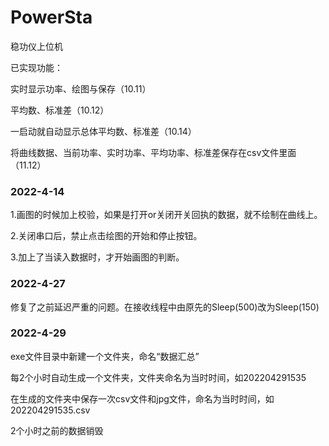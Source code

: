 # PowerSta
稳功仪上位机

已实现功能：

实时显示功率、绘图与保存（10.11）

平均数、标准差（10.12）

一启动就自动显示总体平均数、标准差（10.14）

将曲线数据、当前功率、实时功率、平均功率、标准差保存在csv文件里面（11.12）

### 2022-4-14  

1.画图的时候加上校验，如果是打开or关闭开关回执的数据，就不绘制在曲线上。

2.关闭串口后，禁止点击绘图的开始和停止按钮。

3.加上了当读入数据时，才开始画图的判断。

### 2022-4-27  

修复了之前延迟严重的问题。在接收线程中由原先的Sleep(500)改为Sleep(150)

### 2022-4-29  

exe文件目录中新建一个文件夹，命名“数据汇总”

每2个小时自动生成一个文件夹，文件夹命名为当时时间，如202204291535

在生成的文件夹中保存一次csv文件和jpg文件，命名为当时时间，如202204291535.csv

2个小时之前的数据销毁
